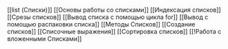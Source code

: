 
[[list (Списки)]]
[[Основы работы со списками]]
[[Индексация списков]]
[[Срезы списков]]
[[Вывод списка с помощью цикла for]]
[[Вывод с помощью распаковки списка]]
[[Методы Списков]]
[[Создание списков]]
[[Списочные выражения]]
[[Cортировка списков]]
[[!Работа с вложенными Списками]]

